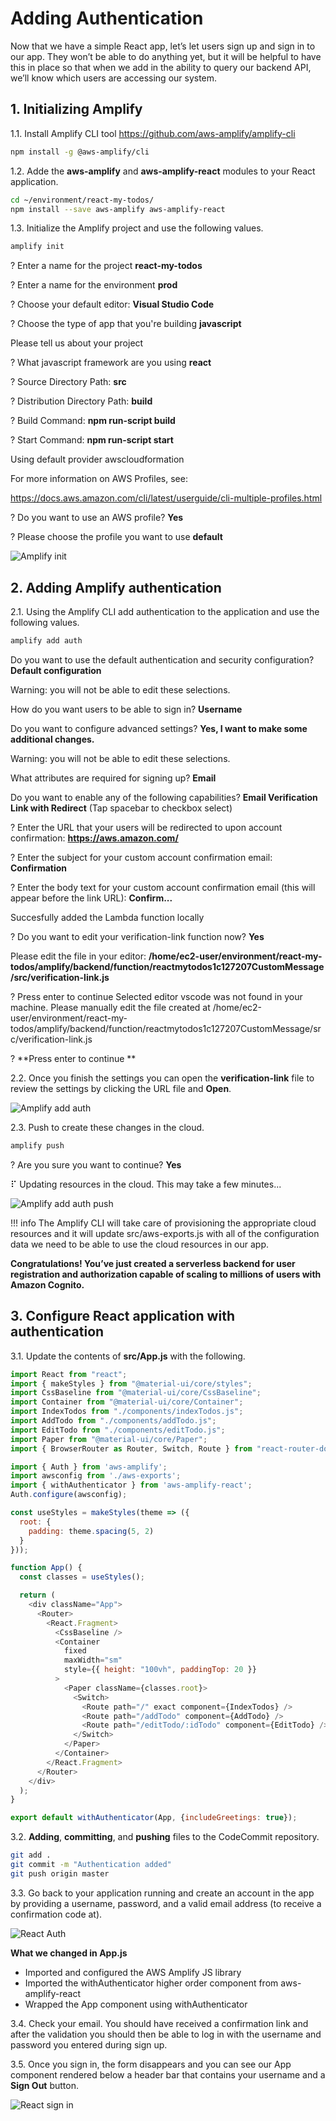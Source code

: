 # Adding Authentication

Now that we have a simple React app, let’s let users sign up and sign in to our app. They won’t be able to do anything yet, but it will be helpful to have this in place so that when we add in the ability to query our backend API, we’ll know which users are accessing our system.

## 1. Initializing Amplify

1.1\. Install Amplify CLI tool https://github.com/aws-amplify/amplify-cli

``` bash
npm install -g @aws-amplify/cli
```

1.2\. Adde the **aws-amplify** and **aws-amplify-react** modules to your React application.

``` bash
cd ~/environment/react-my-todos/
npm install --save aws-amplify aws-amplify-react
```

1.3\. Initialize the Amplify project and use the following values.

``` bash
amplify init
```

? Enter a name for the project **react-my-todos**

? Enter a name for the environment **prod**

? Choose your default editor: **Visual Studio Code**

? Choose the type of app that you're building **javascript**

Please tell us about your project

? What javascript framework are you using **react**

? Source Directory Path:  **src**

? Distribution Directory Path: **build**

? Build Command:  **npm run-script build**

? Start Command: **npm run-script start**

Using default provider  awscloudformation


For more information on AWS Profiles, see:

https://docs.aws.amazon.com/cli/latest/userguide/cli-multiple-profiles.html


? Do you want to use an AWS profile? **Yes**

? Please choose the profile you want to use **default**

![Amplify init](images/amplify-init.png)

## 2. Adding Amplify authentication

2.1\. Using the Amplify CLI add authentication to the application and use the following values.

``` bash
amplify add auth
```

 Do you want to use the default authentication and security configuration? **Default configuration**

 Warning: you will not be able to edit these selections. 

 How do you want users to be able to sign in? **Username**

 Do you want to configure advanced settings? **Yes, I want to make some additional changes.**

 Warning: you will not be able to edit these selections. 

 What attributes are required for signing up? **Email**

 Do you want to enable any of the following capabilities? **Email Verification Link with Redirect** (Tap spacebar to checkbox select)

? Enter the URL that your users will be redirected to upon account confirmation: **https://aws.amazon.com/**

? Enter the subject for your custom account confirmation email: **Confirmation**

? Enter the body text for your custom account confirmation email (this will appear before the link URL): **Confirm...**

Succesfully added the Lambda function locally

? Do you want to edit your verification-link function now? **Yes**

Please edit the file in your editor: **/home/ec2-user/environment/react-my-todos/amplify/backend/function/reactmytodos1c127207CustomMessage/src/verification-link.js**

? Press enter to continue Selected  editor vscode was not found in your machine. Please manually edit the file created at /home/ec2-user/environment/react-my-todos/amplify/backend/function/reactmytodos1c127207CustomMessage/src/verification-link.js

? **Press enter to continue **

2.2\. Once you finish the settings you can open the **verification-link** file to review the settings by clicking the URL file and **Open**.

![Amplify add auth](images/amplify-add-auth.png)

2.3\. Push to create these changes in the cloud.

``` bash
amplify push
```

? Are you sure you want to continue? **Yes**

⠏ Updating resources in the cloud. This may take a few minutes...

![Amplify add auth push](images/amplify-add-auth-push.png)

!!! info
    The Amplify CLI will take care of provisioning the appropriate cloud resources and it will update src/aws-exports.js with all of the configuration data we need to be able to use the cloud resources in our app.

**Congratulations! You’ve just created a serverless backend for user registration and authorization capable of scaling to millions of users with Amazon Cognito.**

## 3. Configure React application with authentication

3.1\. Update the contents of **src/App.js** with the following.

``` javascript hl_lines="11 12 13 14 49"
import React from "react";
import { makeStyles } from "@material-ui/core/styles";
import CssBaseline from "@material-ui/core/CssBaseline";
import Container from "@material-ui/core/Container";
import IndexTodos from "./components/indexTodos.js";
import AddTodo from "./components/addTodo.js";
import EditTodo from "./components/editTodo.js";
import Paper from "@material-ui/core/Paper";
import { BrowserRouter as Router, Switch, Route } from "react-router-dom";

import { Auth } from 'aws-amplify';
import awsconfig from './aws-exports';
import { withAuthenticator } from 'aws-amplify-react';
Auth.configure(awsconfig);

const useStyles = makeStyles(theme => ({
  root: {
    padding: theme.spacing(5, 2)
  }
}));

function App() {
  const classes = useStyles();

  return (
    <div className="App">
      <Router>
        <React.Fragment>
          <CssBaseline />
          <Container
            fixed
            maxWidth="sm"
            style={{ height: "100vh", paddingTop: 20 }}
          >
            <Paper className={classes.root}>
              <Switch>
                <Route path="/" exact component={IndexTodos} />
                <Route path="/addTodo" component={AddTodo} />
                <Route path="/editTodo/:idTodo" component={EditTodo} />
              </Switch>
            </Paper>
          </Container>
        </React.Fragment>
      </Router>
    </div>
  );
}

export default withAuthenticator(App, {includeGreetings: true});
```

3.2\. **Adding**, **committing**, and **pushing** files to the CodeCommit repository.

``` bash
git add .
git commit -m "Authentication added"
git push origin master
```

3.3\. Go back to your application running and create an account in the app by providing a username, password, and a valid email address (to receive a confirmation code at).

![React Auth](images/react-auth.png)

**What we changed in App.js**

* Imported and configured the AWS Amplify JS library
* Imported the withAuthenticator higher order component from aws-amplify-react
* Wrapped the App component using withAuthenticator

3.4\. Check your email. You should have received a confirmation link and after the validation you should then be able to log in with the username and password you entered during sign up.

3.5\. Once you sign in, the form disappears and you can see our App component rendered below a header bar that contains your username and a **Sign Out** button.

![React sign in](images/react-sign-in.png)